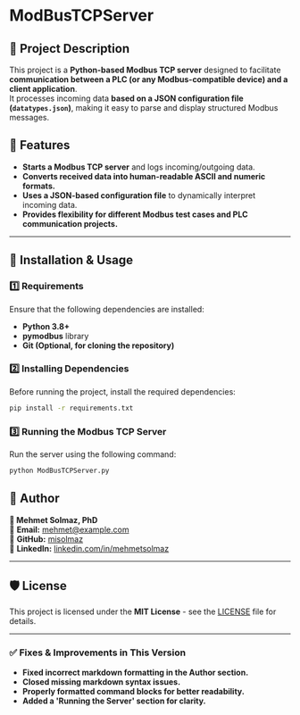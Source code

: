 # ModBusTCPServer

## 📖 Project Description
This project is a **Python-based Modbus TCP server** designed to facilitate **communication between a PLC (or any Modbus-compatible device) and a client application**.  
It processes incoming data **based on a JSON configuration file (`datatypes.json`)**, making it easy to parse and display structured Modbus messages.

## 🎯 **Features**
- **Starts a Modbus TCP server** and logs incoming/outgoing data.
- **Converts received data into human-readable ASCII and numeric formats.**
- **Uses a JSON-based configuration file** to dynamically interpret incoming data.
- **Provides flexibility for different Modbus test cases and PLC communication projects.**

---

## 🚀 **Installation & Usage**

### 1️⃣ **Requirements**
Ensure that the following dependencies are installed:
- **Python 3.8+**  
- **pymodbus** library  
- **Git (Optional, for cloning the repository)**  

### 2️⃣ **Installing Dependencies**
Before running the project, install the required dependencies:

```sh
pip install -r requirements.txt
```

### 3️⃣ **Running the Modbus TCP Server**
Run the server using the following command:

```sh
python ModBusTCPServer.py
```

## 📝 Author

**👤 Mehmet Solmaz, PhD**  
📧 **Email:** mehmet@example.com  
🔗 **GitHub:** [misolmaz](https://github.com/misolmaz)  
🔗 **LinkedIn:** [linkedin.com/in/mehmetsolmaz](https://linkedin.com/in/mehmetsolmaz)  

---

## 🛡️ License
This project is licensed under the **MIT License** - see the [LICENSE](LICENSE) file for details.

---

### ✅ Fixes & Improvements in This Version
- **Fixed incorrect markdown formatting in the Author section.**
- **Closed missing markdown syntax issues.**
- **Properly formatted command blocks for better readability.**
- **Added a 'Running the Server' section for clarity.**
